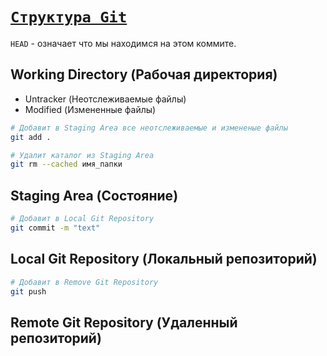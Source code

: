 # [`Структура Git`](../index.md)

`HEAD` - означает что мы находимся на этом коммите.

## Working Directory (Рабочая директория)

- Untracker (Неотслеживаемые файлы)
- Modified (Измененные файлы)

```bash
# Добавит в Staging Area все неотслеживаемые и измененые файлы
git add .

# Удалит каталог из Staging Area
git rm --cached имя_папки
```

## Staging Area (Состояние)

```bash
# Добавит в Local Git Repository
git commit -m "text"
```

## Local Git Repository (Локальный репозиторий)

```bash
# Добавит в Remove Git Repository
git push
```

## Remote Git Repository (Удаленный репозиторий)
